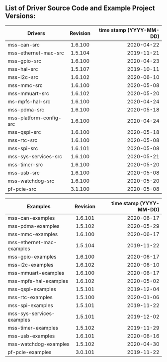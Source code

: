 ## List of Driver Source Code and Example Project Versions:



| Drivers | Revision | time stamp (YYYY-MM-DD) |
|----------|:-------------------:|------:|
| mss-can-src | 1.6.100 | 2020-04-22 |
| mss-ethernet-mac-src | 1.5.104 | 2019-11-21 |
| mss-gpio-src | 1.6.100 | 2020-04-23 |
| mss-hal-src | 1.5.107 | 2019-10-11 |
| mss-i2c-src | 1.6.102 | 2020-06-10 | 
| mss-mmc-src | 1.6.100 | 2020-05-08 |
| mss-mmuart-src | 1.6.102 | 2020-05-20 |
| ms-mpfs-hal-src | 1.6.100 | 2020-04-24 |
| mss-pdma-src | 1.6.100 | 2020-05-18 |
| mss-platform-config-src | 1.6.100 | 2020-04-24 |
| mss-qspi-src | 1.6.100 | 2020-05-18 |
| mss-rtc-src | 1.6.100 | 2020-05-08 |
| mss-spi-src | 1.6.101 | 2020-05-08 |
| mss-sys-services-src | 1.6.100 | 2020-05-21 |
| mss-timer-src | 1.6.100 | 2020-05-20 |
| mss-usb-src | 1.6.100 | 2020-05-08 |
| mss-watchdog-src | 1.6.100 | 2020-05-20 |
| pf-pcie-src | 3.1.100 | 2020-05-08 |

| Examples | Revision | time stamp (YYYY-MM-DD) |
|----------|:-------------:|------:|
| mss-can-examples | 1.6.101 | 2020-06-17 | 
| mss-pdma-examples | 1.5.102 | 2020-05-29 |
| mss-mmc-examples | 1.6.100 | 2020-06-17 | 
| mss-ethernet-mac-examples | 1.5.104 | 2019-11-22 |
| mss-gpio-examples | 1.6.100 | 2020-06-17 | 
| mss-i2c-examples | 1.6.102 | 2020-06-10 | 
| mss-mmuart-examples | 1.6.100 | 2020-06-17 | 
| mss-mpfs-hal-examples | 1.6.102 | 2020-05-02 |
| mss-qspi-examples | 1.5.101 | 2019-12-04 |
| mss-rtc-examples | 1.5.100 | 2020-01-06 |
| mss-spi-examples | 1.5.101 | 2019-11-22 |
| mss-sys-services-examples | 1.5.101 | 2019-12-02 |
| mss-timer-examples | 1.5.102 | 2019-11-29 |
| mss-usb-examples | 1.6.101 | 2020-06-16 | 
| mss-watchdog-examples | 1.5.102 | 2020-04-30 |
| pf-pcie-examples | 3.0.101 | 2019-11-22 |